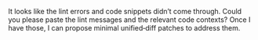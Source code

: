 It looks like the lint errors and code snippets didn’t come through. Could you please paste the lint messages and the relevant code contexts? Once I have those, I can propose minimal unified‐diff patches to address them.